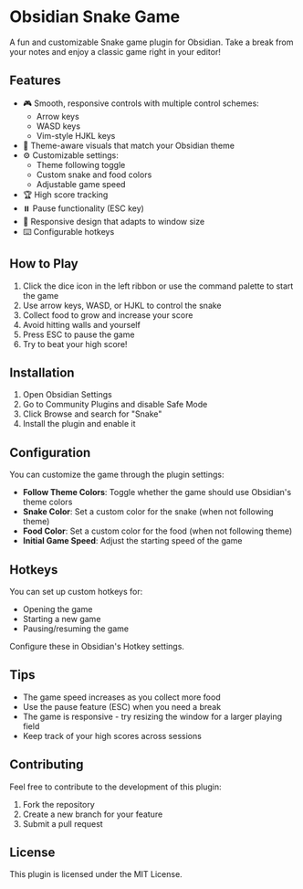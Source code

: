 # Obsidian Snake Game

A fun and customizable Snake game plugin for Obsidian. Take a break from your notes and enjoy a classic game right in your editor!

## Features

- 🎮 Smooth, responsive controls with multiple control schemes:
  - Arrow keys
  - WASD keys
  - Vim-style HJKL keys
- 🎨 Theme-aware visuals that match your Obsidian theme
- ⚙️ Customizable settings:
  - Theme following toggle
  - Custom snake and food colors
  - Adjustable game speed
- 🏆 High score tracking
- ⏸️ Pause functionality (ESC key)
- 📱 Responsive design that adapts to window size
- ⌨️ Configurable hotkeys

## How to Play

1. Click the dice icon in the left ribbon or use the command palette to start the game
2. Use arrow keys, WASD, or HJKL to control the snake
3. Collect food to grow and increase your score
4. Avoid hitting walls and yourself
5. Press ESC to pause the game
6. Try to beat your high score!

## Installation

1. Open Obsidian Settings
2. Go to Community Plugins and disable Safe Mode
3. Click Browse and search for "Snake"
4. Install the plugin and enable it

## Configuration

You can customize the game through the plugin settings:

- **Follow Theme Colors**: Toggle whether the game should use Obsidian's theme colors
- **Snake Color**: Set a custom color for the snake (when not following theme)
- **Food Color**: Set a custom color for the food (when not following theme)
- **Initial Game Speed**: Adjust the starting speed of the game

## Hotkeys

You can set up custom hotkeys for:
- Opening the game
- Starting a new game
- Pausing/resuming the game

Configure these in Obsidian's Hotkey settings.

## Tips

- The game speed increases as you collect more food
- Use the pause feature (ESC) when you need a break
- The game is responsive - try resizing the window for a larger playing field
- Keep track of your high scores across sessions

## Contributing

Feel free to contribute to the development of this plugin:
1. Fork the repository
2. Create a new branch for your feature
3. Submit a pull request

## License

This plugin is licensed under the MIT License.